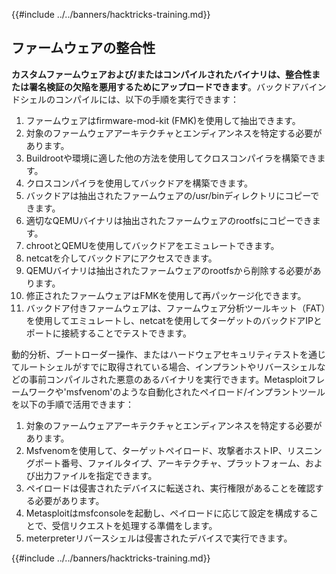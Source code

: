 {{#include ../../banners/hacktricks-training.md}}

## ファームウェアの整合性

**カスタムファームウェアおよび/またはコンパイルされたバイナリは、整合性または署名検証の欠陥を悪用するためにアップロードできます**。バックドアバインドシェルのコンパイルには、以下の手順を実行できます：

1. ファームウェアはfirmware-mod-kit (FMK)を使用して抽出できます。
2. 対象のファームウェアアーキテクチャとエンディアンネスを特定する必要があります。
3. Buildrootや環境に適した他の方法を使用してクロスコンパイラを構築できます。
4. クロスコンパイラを使用してバックドアを構築できます。
5. バックドアは抽出されたファームウェアの/usr/binディレクトリにコピーできます。
6. 適切なQEMUバイナリは抽出されたファームウェアのrootfsにコピーできます。
7. chrootとQEMUを使用してバックドアをエミュレートできます。
8. netcatを介してバックドアにアクセスできます。
9. QEMUバイナリは抽出されたファームウェアのrootfsから削除する必要があります。
10. 修正されたファームウェアはFMKを使用して再パッケージ化できます。
11. バックドア付きファームウェアは、ファームウェア分析ツールキット（FAT）を使用してエミュレートし、netcatを使用してターゲットのバックドアIPとポートに接続することでテストできます。

動的分析、ブートローダー操作、またはハードウェアセキュリティテストを通じてルートシェルがすでに取得されている場合、インプラントやリバースシェルなどの事前コンパイルされた悪意のあるバイナリを実行できます。Metasploitフレームワークや'msfvenom'のような自動化されたペイロード/インプラントツールを以下の手順で活用できます：

1. 対象のファームウェアアーキテクチャとエンディアンネスを特定する必要があります。
2. Msfvenomを使用して、ターゲットペイロード、攻撃者ホストIP、リスニングポート番号、ファイルタイプ、アーキテクチャ、プラットフォーム、および出力ファイルを指定できます。
3. ペイロードは侵害されたデバイスに転送され、実行権限があることを確認する必要があります。
4. Metasploitはmsfconsoleを起動し、ペイロードに応じて設定を構成することで、受信リクエストを処理する準備をします。
5. meterpreterリバースシェルは侵害されたデバイスで実行できます。

{{#include ../../banners/hacktricks-training.md}}
